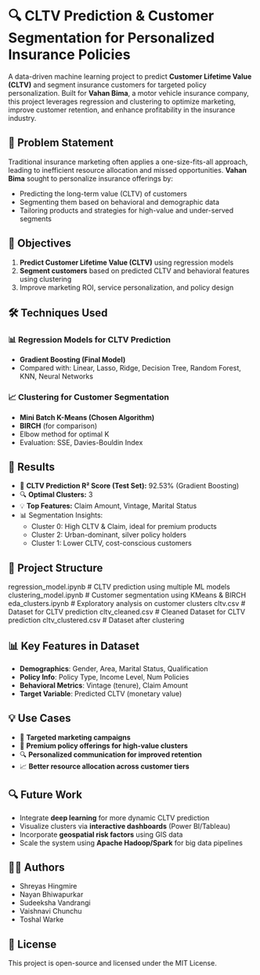 # 🔍 CLTV Prediction & Customer Segmentation for Personalized Insurance Policies

A data-driven machine learning project to predict **Customer Lifetime Value (CLTV)** and segment insurance customers for targeted policy personalization. Built for **Vahan Bima**, a motor vehicle insurance company, this project leverages regression and clustering to optimize marketing, improve customer retention, and enhance profitability in the insurance industry.


## 📌 Problem Statement

Traditional insurance marketing often applies a one-size-fits-all approach, leading to inefficient resource allocation and missed opportunities. **Vahan Bima** sought to personalize insurance offerings by:

- Predicting the long-term value (CLTV) of customers
- Segmenting them based on behavioral and demographic data
- Tailoring products and strategies for high-value and under-served segments


## 🎯 Objectives

1. **Predict Customer Lifetime Value (CLTV)** using regression models
2. **Segment customers** based on predicted CLTV and behavioral features using clustering
3. Improve marketing ROI, service personalization, and policy design


## 🛠️ Techniques Used

### 📊 Regression Models for CLTV Prediction
- **Gradient Boosting (Final Model)**  
- Compared with: Linear, Lasso, Ridge, Decision Tree, Random Forest, KNN, Neural Networks

### 📈 Clustering for Customer Segmentation
- **Mini Batch K-Means (Chosen Algorithm)**
- **BIRCH** (for comparison)
- Elbow method for optimal K
- Evaluation: SSE, Davies-Bouldin Index


## 🧪 Results

- 🧠 **CLTV Prediction R² Score (Test Set):** 92.53% (Gradient Boosting)
- 🔍 **Optimal Clusters:** 3
- 💡 **Top Features:** Claim Amount, Vintage, Marital Status
- 📊 Segmentation Insights:
  - Cluster 0: High CLTV & Claim, ideal for premium products
  - Cluster 2: Urban-dominant, silver policy holders
  - Cluster 1: Lower CLTV, cost-conscious customers


## 📂 Project Structure

regression_model.ipynb # CLTV prediction using multiple ML models 
clustering_model.ipynb # Customer segmentation using KMeans & BIRCH 
eda_clusters.ipynb # Exploratory analysis on customer clusters 
cltv.csv # Dataset for CLTV prediction 
cltv_cleaned.csv # Cleaned Dataset for CLTV prediction
cltv_clustered.csv # Dataset after clustering 


## 📊 Key Features in Dataset

- **Demographics**: Gender, Area, Marital Status, Qualification
- **Policy Info**: Policy Type, Income Level, Num Policies
- **Behavioral Metrics**: Vintage (tenure), Claim Amount
- **Target Variable**: Predicted CLTV (monetary value)


## 💡 Use Cases

- 🎯 **Targeted marketing campaigns**
- 🧮 **Premium policy offerings for high-value clusters**
- 🔍 **Personalized communication for improved retention**
- 📈 **Better resource allocation across customer tiers**


## 🔍 Future Work

- Integrate **deep learning** for more dynamic CLTV prediction
- Visualize clusters via **interactive dashboards** (Power BI/Tableau)
- Incorporate **geospatial risk factors** using GIS data
- Scale the system using **Apache Hadoop/Spark** for big data pipelines


## 👨‍💻 Authors

- Shreyas Hingmire  
- Nayan Bhiwapurkar  
- Sudeeksha Vandrangi  
- Vaishnavi Chunchu  
- Toshal Warke  


## 📄 License

This project is open-source and licensed under the MIT License.

